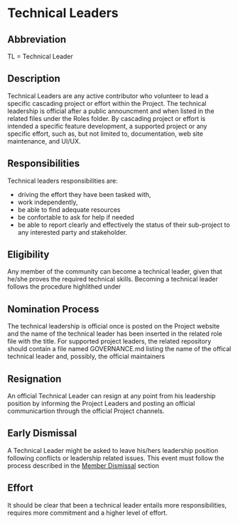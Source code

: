 # Technical Leaders

## Abbreviation
TL = Technical Leader

## Description
Technical Leaders are any active contributor who volunteer to lead a specific cascading project or effort within the Project. The technical leadership is official after a public announcment and when listed in the related files under the Roles folder. 
By cascading project or effort is intended a specific feature development, a supported project or any specific effort, such as, but not limited to, documentation, web site maintenance, and UI/UX.

## Responsibilities
Technical leaders responsibilities are:
- driving the effort they have been tasked with, 
- work independently, 
- be able to find adequate resources
- be confortable to ask for help if needed
- be able to report clearly and effectively the status of their sub-project to any interested party and stakeholder.

## Eligibility
Any member of the community can become a technical leader, given that he/she proves the required technical skills.
Becoming a technical leader follows the procedure highlithed under 

## Nomination Process
The technical leadership is official once is posted on the Project website and the name of the technical leader has been inserted in the related role file with the title.
For supported project leaders, the related repository should contain a file named GOVERNANCE.md listing the name of the offical technical leader and, possibly, the official maintainers

## Resignation
An official Technical Leader can resign at any point from his leadership position by informing the Project Leaders and posting an official communicartion through the official Project channels.

## Early Dismissal
A Technical Leader might be asked to leave his/hers leadership position following conflicts or leadership related issues. This event must follow the process described in the [Member Dismissal](../procedures/MEMBER-DISMISSAL.md) section

## Effort
It should be clear that been a technical leader entails more responsibilities, requires more commitment and a higher level of effort.
